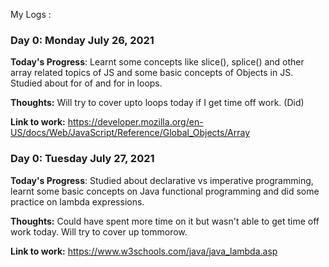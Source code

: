 My Logs :

### Day 0: Monday July 26, 2021 

**Today's Progress**: Learnt some concepts like slice(), splice() and other array related topics of JS and some basic concepts of Objects in JS. Studied about for of and for in loops.

**Thoughts:** Will try to cover upto loops today if I get time off work. (Did)

**Link to work:**  https://developer.mozilla.org/en-US/docs/Web/JavaScript/Reference/Global_Objects/Array

### Day 0: Tuesday July 27, 2021

**Today's Progress**: Studied about declarative vs imperative programming, learnt some basic concepts on Java functional programming and did some practice on lambda expressions.

**Thoughts:** Could have spent more time on it but wasn't able to get time off work today. Will try to cover up tommorow. 

**Link to work:**  https://www.w3schools.com/java/java_lambda.asp



